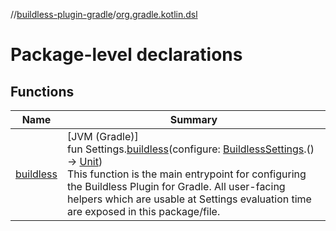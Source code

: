 //[buildless-plugin-gradle](../../index.md)/[org.gradle.kotlin.dsl](index.md)

# Package-level declarations

## Functions

| Name | Summary |
|---|---|
| [buildless](buildless.md) | [JVM (Gradle)]<br>fun Settings.[buildless](buildless.md)(configure: [BuildlessSettings](../build.less.plugin.gradle/-buildless-settings/index.md).() -&gt; [Unit](https://kotlinlang.org/api/latest/jvm/stdlib/kotlin/-unit/index.html))<br>This function is the main entrypoint for configuring the Buildless Plugin for Gradle. All user-facing helpers which are usable at Settings evaluation time are exposed in this package/file. |
